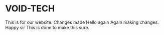# VOID-TECH
This is for our website.
Changes made
Hello again
Again making changes.
Happy sir
This is done to make this sure.